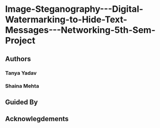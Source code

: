 # Image-Steganography---Digital-Watermarking-to-Hide-Text-Messages---Networking-5th-Sem-Project
## Authors
### Tanya Yadav
### Shaina Mehta
## Guided By
## Acknowlegdements 
